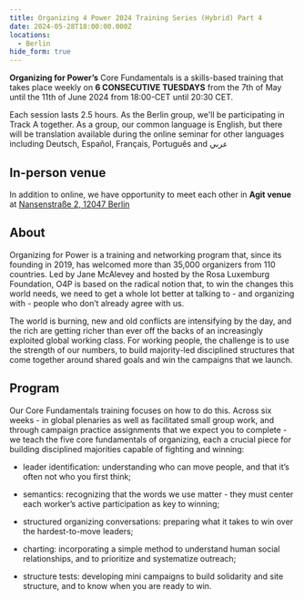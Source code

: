 ```yaml
---
title: Organizing 4 Power 2024 Training Series (Hybrid) Part 4
date: 2024-05-28T18:00:00.000Z
locations:
  - Berlin
hide_form: true
---
```

**Organizing for Power’s** Core Fundamentals is a skills-based training that takes place weekly on **6 CONSECUTIVE TUESDAYS** from the 7th of May until the 11th of June 2024 from 18:00-CET until 20:30 CET.

Each session lasts 2.5 hours. As the Berlin group, we'll be participating in Track A together. As a group, our common language is English, but there will be translation available during the online seminar for other languages including Deutsch, Español, Français, Português and عربي

## In-person venue

In addition to online, we have opportunity to meet each other in **Agit venue** at [Nansenstraße 2, 12047 Berlin](https://www.google.com/maps/place/AGIT/@52.4883979,13.4272167,17z/data=!3m1!4b1!4m6!3m5!1s0x47a84f6bd1ac575b:0xd6a156ed5cdaf95f!8m2!3d52.4883979!4d13.4297916!16s%2Fg%2F11srv2sjln?entry=ttu)

## About

Organizing for Power is a training and networking program that, since its founding in 2019, has welcomed more than 35,000 organizers from 110 countries. Led by Jane McAlevey and hosted by the Rosa Luxemburg Foundation, O4P is based on the radical notion that, to win the changes this world needs, we need to get a whole lot better at talking to - and organizing with - people who don’t already agree with us. 

The world is burning, new and old conflicts are intensifying by the day, and the rich are getting richer than ever off the backs of an increasingly exploited global working class. For working people, the challenge is to use the strength of our numbers, to build majority-led disciplined structures that come together around shared goals and win the campaigns that we launch. 

## Program

Our Core Fundamentals training focuses on how to do this. Across six weeks - in global plenaries as well as facilitated small group work, and through campaign practice assignments that we expect you to complete - we teach the five core fundamentals of organizing, each a crucial piece for building disciplined majorities capable of fighting and winning: 

* leader identification: understanding who can move people, and that it’s often not who you first think;
* semantics: recognizing that the words we use matter - they must center each worker’s active participation as key to winning;

* structured organizing conversations: preparing what it takes to win over the hardest-to-move leaders;

* charting: incorporating a simple method to understand human social relationships, and to prioritize and systematize outreach;

* structure tests: developing mini campaigns to build solidarity and site structure, and to know when you are ready to win.
